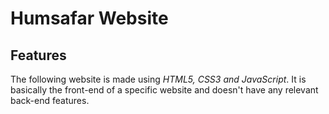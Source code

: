 # Humsafar Website
## Features
The following website is made using _HTML5, CSS3 and JavaScript_. It is basically the front-end of a specific website and doesn't have any relevant back-end features.
